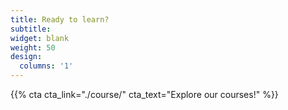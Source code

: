 ```yaml
---
title: Ready to learn?
subtitle:
widget: blank
weight: 50
design:
  columns: '1'
---
```


{{% cta cta_link="./course/" cta_text="Explore our courses!" %}}
